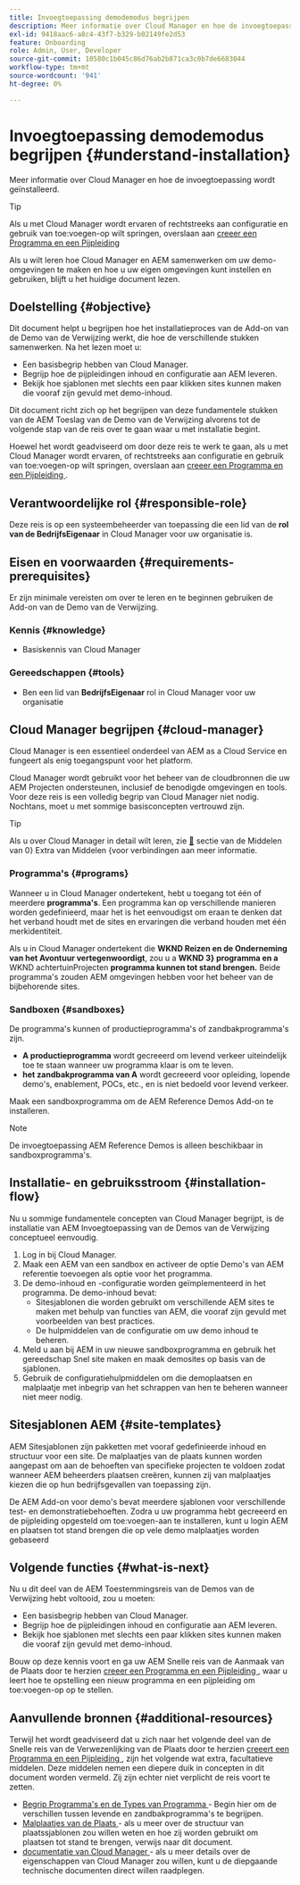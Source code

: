```yaml
---
title: Invoegtoepassing demodemodus begrijpen
description: Meer informatie over Cloud Manager en hoe de invoegtoepassing wordt geïnstalleerd.
exl-id: 9418aac6-a8c4-43f7-b329-b02149fe2d53
feature: Onboarding
role: Admin, User, Developer
source-git-commit: 10580c1b045c86d76ab2b871ca3c0b7de6683044
workflow-type: tm+mt
source-wordcount: '941'
ht-degree: 0%

---
```


# Invoegtoepassing demodemodus begrijpen {#understand-installation}

Meer informatie over Cloud Manager en hoe de invoegtoepassing wordt geïnstalleerd.

>[!TIP]
>
>Als u met Cloud Manager wordt ervaren of rechtstreeks aan configuratie en gebruik van toe:voegen-op wilt springen, overslaan aan [ creeer een Programma en een Pijpleiding ](create-program.md)
>
>Als u wilt leren hoe Cloud Manager en AEM samenwerken om uw demo-omgevingen te maken en hoe u uw eigen omgevingen kunt instellen en gebruiken, blijft u het huidige document lezen.

## Doelstelling {#objective}

Dit document helpt u begrijpen hoe het installatieproces van de Add-on van de Demo van de Verwijzing werkt, die hoe de verschillende stukken samenwerken. Na het lezen moet u:

* Een basisbegrip hebben van Cloud Manager.
* Begrijp hoe de pijpleidingen inhoud en configuratie aan AEM leveren.
* Bekijk hoe sjablonen met slechts een paar klikken sites kunnen maken die vooraf zijn gevuld met demo-inhoud.

Dit document richt zich op het begrijpen van deze fundamentele stukken van de AEM Toeslag van de Demo van de Verwijzing alvorens tot de volgende stap van de reis over te gaan waar u met installatie begint.

Hoewel het wordt geadviseerd om door deze reis te werk te gaan, als u met Cloud Manager wordt ervaren, of rechtstreeks aan configuratie en gebruik van toe:voegen-op wilt springen, overslaan aan [ creeer een Programma en een Pijpleiding ](create-program.md).

## Verantwoordelijke rol {#responsible-role}

Deze reis is op een systeembeheerder van toepassing die een lid van de **rol van de BedrijfsEigenaar** in Cloud Manager voor uw organisatie is.

## Eisen en voorwaarden {#requirements-prerequisites}

Er zijn minimale vereisten om over te leren en te beginnen gebruiken de Add-on van de Demo van de Verwijzing.

### Kennis {#knowledge}

* Basiskennis van Cloud Manager

### Gereedschappen {#tools}

* Ben een lid van **BedrijfsEigenaar** rol in Cloud Manager voor uw organisatie

## Cloud Manager begrijpen {#cloud-manager}

Cloud Manager is een essentieel onderdeel van AEM as a Cloud Service en fungeert als enig toegangspunt voor het platform.

Cloud Manager wordt gebruikt voor het beheer van de cloudbronnen die uw AEM Projecten ondersteunen, inclusief de benodigde omgevingen en tools. Voor deze reis is een volledig begrip van Cloud Manager niet nodig. Nochtans, moet u met sommige basisconcepten vertrouwd zijn.

>[!TIP]
>
>Als u over Cloud Manager in detail wilt leren, zie [&#128279;](#additional-resources) sectie van de Middelen van 0&rbrace; Extra van Middelen &lbrace;voor verbindingen aan meer informatie.

### Programma&#39;s {#programs}

Wanneer u in Cloud Manager ondertekent, hebt u toegang tot één of meerdere **programma&#39;s**. Een programma kan op verschillende manieren worden gedefinieerd, maar het is het eenvoudigst om eraan te denken dat het verband houdt met de sites en ervaringen die verband houden met één merkidentiteit.

Als u in Cloud Manager ondertekent die **WKND Reizen en de Onderneming van het Avontuur vertegenwoordigt**, zou u a **WKND 3&rbrace; programma en a** WKND achtertuinProjecten **programma kunnen tot stand brengen.** Beide programma&#39;s zouden AEM omgevingen hebben voor het beheer van de bijbehorende sites.

### Sandboxen {#sandboxes}

De programma&#39;s kunnen of productieprogramma&#39;s of zandbakprogramma&#39;s zijn.

* **A productieprogramma** wordt gecreeerd om levend verkeer uiteindelijk toe te staan wanneer uw programma klaar is om te leven.
* **het zandbakprogramma van A** wordt gecreeerd voor opleiding, lopende demo&#39;s, enablement, POCs, etc., en is niet bedoeld voor levend verkeer.

Maak een sandboxprogramma om de AEM Reference Demos Add-on te installeren.

>[!NOTE]
>
>De invoegtoepassing AEM Reference Demos is alleen beschikbaar in sandboxprogramma&#39;s.

## Installatie- en gebruiksstroom {#installation-flow}

Nu u sommige fundamentele concepten van Cloud Manager begrijpt, is de installatie van AEM Invoegtoepassing van de Demos van de Verwijzing conceptueel eenvoudig.

1. Log in bij Cloud Manager.
1. Maak een AEM van een sandbox en activeer de optie Demo&#39;s van AEM referentie toevoegen als optie voor het programma.
1. De demo-inhoud en -configuratie worden geïmplementeerd in het programma. De demo-inhoud bevat:
   * Sitesjablonen die worden gebruikt om verschillende AEM sites te maken met behulp van functies van AEM, die vooraf zijn gevuld met voorbeelden van best practices.
   * De hulpmiddelen van de configuratie om uw demo inhoud te beheren.
1. Meld u aan bij AEM in uw nieuwe sandboxprogramma en gebruik het gereedschap Snel site maken en maak demosites op basis van de sjablonen.
1. Gebruik de configuratiehulpmiddelen om die demoplaatsen en malplaatje met inbegrip van het schrappen van hen te beheren wanneer niet meer nodig.

## Sitesjablonen AEM {#site-templates}

AEM Sitesjablonen zijn pakketten met vooraf gedefinieerde inhoud en structuur voor een site. De malplaatjes van de plaats kunnen worden aangepast om aan de behoeften van specifieke projecten te voldoen zodat wanneer AEM beheerders plaatsen creëren, kunnen zij van malplaatjes kiezen die op hun bedrijfsgevallen van toepassing zijn.

De AEM Add-on voor demo&#39;s bevat meerdere sjablonen voor verschillende test- en demonstratiebehoeften. Zodra u uw programma hebt gecreeerd en de pijpleiding opgesteld om toe:voegen-aan te installeren, kunt u login AEM en plaatsen tot stand brengen die op vele demo malplaatjes worden gebaseerd

## Volgende functies {#what-is-next}

Nu u dit deel van de AEM Toestemmingsreis van de Demos van de Verwijzing hebt voltooid, zou u moeten:

* Een basisbegrip hebben van Cloud Manager.
* Begrijp hoe de pijpleidingen inhoud en configuratie aan AEM leveren.
* Bekijk hoe sjablonen met slechts een paar klikken sites kunnen maken die vooraf zijn gevuld met demo-inhoud.

Bouw op deze kennis voort en ga uw AEM Snelle reis van de Aanmaak van de Plaats door te herzien [ creeer een Programma en een Pijpleiding ](create-program.md), waar u leert hoe te opstelling een nieuw programma en een pijpleiding om toe:voegen-op op te stellen.

## Aanvullende bronnen {#additional-resources}

Terwijl het wordt geadviseerd dat u zich naar het volgende deel van de Snelle reis van de Verwezenlijking van de Plaats door te herzien [ creeert een Programma en een Pijpleiding ](create-program.md), zijn het volgende wat extra, facultatieve middelen. Deze middelen nemen een diepere duik in concepten in dit document worden vermeld. Zij zijn echter niet verplicht de reis voort te zetten.

* [ Begrip Programma&#39;s en de Types van Programma ](https://experienceleague.adobe.com/docs/experience-manager-cloud-service/content/implementing/using-cloud-manager/programs/program-types.html?lang=nl-NL) - Begin hier om de verschillen tussen levende en zandbakprogramma&#39;s te begrijpen.
* [ Malplaatjes van de Plaats ](/help/sites-cloud/administering/site-creation/site-templates.md) - als u meer over de structuur van plaatssjablonen zou willen weten en hoe zij worden gebruikt om plaatsen tot stand te brengen, verwijs naar dit document.
* [ documentatie van Cloud Manager ](https://experienceleague.adobe.com/docs/experience-manager-cloud-service/content/onboarding/onboarding-concepts/cloud-manager-introduction.html?lang=nl-NL) - als u meer details over de eigenschappen van Cloud Manager zou willen, kunt u de diepgaande technische documenten direct willen raadplegen.
